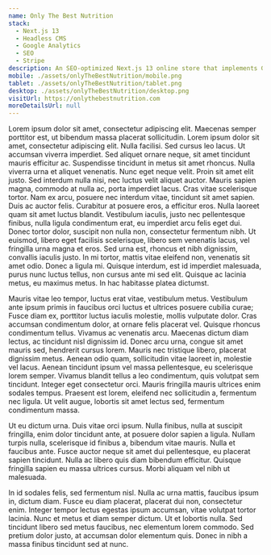 ```yaml
---
name: Only The Best Nutrition
stack: 
  - Next.js 13
  - Headless CMS
  - Google Analytics
  - SEO
  - Stripe
description: An SEO-optimized Next.js 13 online store that implements Google Analytics and a headless CMS for simple page and product customization.
mobile: ./assets/onlyTheBestNutrition/mobile.png
tablet: ./assets/onlyTheBestNutrition/tablet.png
desktop: ./assets/onlyTheBestNutrition/desktop.png
visitUrl: https://onlythebestnutrition.com
moreDetailsUrl: null
---
```


Lorem ipsum dolor sit amet, consectetur adipiscing elit. Maecenas semper porttitor est, ut bibendum massa placerat sollicitudin. Lorem ipsum dolor sit amet, consectetur adipiscing elit. Nulla facilisi. Sed cursus leo lacus. Ut accumsan viverra imperdiet. Sed aliquet ornare neque, sit amet tincidunt mauris efficitur ac. Suspendisse tincidunt in metus sit amet rhoncus. Nulla viverra urna et aliquet venenatis. Nunc eget neque velit. Proin sit amet elit justo. Sed interdum nulla nisi, nec luctus velit aliquet auctor. Mauris sapien magna, commodo at nulla ac, porta imperdiet lacus. Cras vitae scelerisque tortor.
Nam ex arcu, posuere nec interdum vitae, tincidunt sit amet sapien. Duis ac auctor felis. Curabitur at posuere eros, a efficitur eros. Nulla laoreet quam sit amet luctus blandit. Vestibulum iaculis, justo nec pellentesque finibus, nulla ligula condimentum erat, eu imperdiet arcu felis eget dui. Donec tortor dolor, suscipit non nulla non, consectetur fermentum nibh. Ut euismod, libero eget facilisis scelerisque, libero sem venenatis lacus, vel fringilla urna magna et eros. Sed urna est, rhoncus et nibh dignissim, convallis iaculis justo. In mi tortor, mattis vitae eleifend non, venenatis sit amet odio. Donec a ligula mi. Quisque interdum, est id imperdiet malesuada, purus nunc luctus tellus, non cursus ante mi sed elit. Quisque ac lacinia metus, eu maximus metus. In hac habitasse platea dictumst.

Mauris vitae leo tempor, luctus erat vitae, vestibulum metus. Vestibulum ante ipsum primis in faucibus orci luctus et ultrices posuere cubilia curae; Fusce diam ex, porttitor luctus iaculis molestie, mollis vulputate dolor. Cras accumsan condimentum dolor, at ornare felis placerat vel. Quisque rhoncus condimentum tellus. Vivamus ac venenatis arcu. Maecenas dictum diam lectus, ac tincidunt nisl dignissim id. Donec arcu urna, congue sit amet mauris sed, hendrerit cursus lorem. Mauris nec tristique libero, placerat dignissim metus. Aenean odio quam, sollicitudin vitae laoreet in, molestie vel lacus. Aenean tincidunt ipsum vel massa pellentesque, eu scelerisque lorem semper. Vivamus blandit tellus a leo condimentum, quis volutpat sem tincidunt. Integer eget consectetur orci. Mauris fringilla mauris ultrices enim sodales tempus. Praesent est lorem, eleifend nec sollicitudin a, fermentum nec ligula. Ut velit augue, lobortis sit amet lectus sed, fermentum condimentum massa.

Ut eu dictum urna. Duis vitae orci ipsum. Nulla finibus, nulla at suscipit fringilla, enim dolor tincidunt ante, at posuere dolor sapien a ligula. Nullam turpis nulla, scelerisque id finibus a, bibendum vitae mauris. Nulla et faucibus ante. Fusce auctor neque sit amet dui pellentesque, eu placerat sapien tincidunt. Nulla ac libero quis diam bibendum efficitur. Quisque fringilla sapien eu massa ultrices cursus. Morbi aliquam vel nibh ut malesuada.

In id sodales felis, sed fermentum nisl. Nulla ac urna mattis, faucibus ipsum in, dictum diam. Fusce eu diam placerat, placerat dui non, consectetur enim. Integer tempor lectus egestas ipsum accumsan, vitae volutpat tortor lacinia. Nunc et metus et diam semper dictum. Ut et lobortis nulla. Sed tincidunt libero sed metus faucibus, nec elementum lorem commodo. Sed pretium dolor justo, at accumsan dolor elementum quis. Donec in nibh a massa finibus tincidunt sed at nunc. 